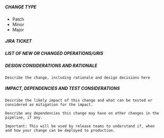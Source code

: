 <!--- Mandatory -->
##### CHANGE TYPE
<!--- Pick one below and delete the rest: -->
 - Patch
 - Minor
 - Major

<!--- Mandatory -->
##### JIRA TICKET
<!--- Add the Jira ticket url here-->

<!--- Optional - Must complete if Minor or Major change, else delete section -->
##### LIST OF NEW OR CHANGED OPERATIONS/URIS 
<!--- Use the following format: [Verb] [Uri] -->

<!--- Optional - Must complete if Minor or Major change, else delete section-->
##### DESIGN CONSIDERATIONS AND RATIONALE
```
Describe the change, including rationale and design decisions here
```

<!--- Mandatory -->
##### IMPACT, DEPENDENCIES AND TEST CONSIDERATIONS
```
Describe the likely impact of this change and what can be tested or considered as mitigation for the impact.

Describe any dependencies this change may have on other changes in the pipeline, if any.

Important: This will be used by release teams to understand if, when and how your change can be deployed to production.
```